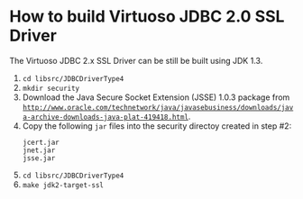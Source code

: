 How to build Virtuoso JDBC 2.0 SSL Driver
=========================================

The Virtuoso JDBC 2.x SSL Driver can be still be built using JDK 1.3.

1. `cd libsrc/JDBCDriverType4`
2. `mkdir security`
3. Download the Java Secure Socket Extension (JSSE) 1.0.3
   package from [`http://www.oracle.com/technetwork/java/javasebusiness/downloads/java-archive-downloads-java-plat-419418.html`](http://www.oracle.com/technetwork/java/javasebusiness/downloads/java-archive-downloads-java-plat-419418.html).
4. Copy the following `jar` files into the security directoy created in step #2:
   ```
   jcert.jar
   jnet.jar
   jsse.jar
   ```
5. `cd libsrc/JDBCDriverType4`
6. `make jdk2-target-ssl`
